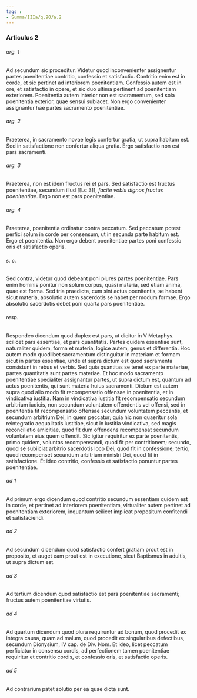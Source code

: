 ```yaml
---
tags : 
- Summa/IIIa/q.90/a.2
---
```


### Articulus 2

###### arg. 1
Ad secundum sic proceditur. Videtur quod inconvenienter assignentur partes poenitentiae contritio, confessio et satisfactio. Contritio enim est in corde, et sic pertinet ad interiorem poenitentiam. Confessio autem est in ore, et satisfactio in opere, et sic duo ultima pertinent ad poenitentiam exteriorem. Poenitentia autem interior non est sacramentum, sed sola poenitentia exterior, quae sensui subiacet. Non ergo convenienter assignantur hae partes sacramento poenitentiae.

###### arg. 2
Praeterea, in sacramento novae legis confertur gratia, ut supra habitum est. Sed in satisfactione non confertur aliqua gratia. Ergo satisfactio non est pars sacramenti.

###### arg. 3
Praeterea, non est idem fructus rei et pars. Sed satisfactio est fructus poenitentiae, secundum illud [[Lc 3]], *facite vobis dignos fructus poenitentiae*. Ergo non est pars poenitentiae.

###### arg. 4
Praeterea, poenitentia ordinatur contra peccatum. Sed peccatum potest perfici solum in corde per consensum, ut in secunda parte habitum est. Ergo et poenitentia. Non ergo debent poenitentiae partes poni confessio oris et satisfactio operis.

###### s. c.
Sed contra, videtur quod debeant poni plures partes poenitentiae. Pars enim hominis ponitur non solum corpus, quasi materia, sed etiam anima, quae est forma. Sed tria praedicta, cum sint actus poenitentis, se habent sicut materia, absolutio autem sacerdotis se habet per modum formae. Ergo absolutio sacerdotis debet poni quarta pars poenitentiae.

###### resp.
Respondeo dicendum quod duplex est pars, ut dicitur in V Metaphys. scilicet pars essentiae, et pars quantitatis. Partes quidem essentiae sunt, naturaliter quidem, forma et materia, logice autem, genus et differentia. Hoc autem modo quodlibet sacramentum distinguitur in materiam et formam sicut in partes essentiae, unde et supra dictum est quod sacramenta consistunt in rebus et verbis. Sed quia quantitas se tenet ex parte materiae, partes quantitatis sunt partes materiae. Et hoc modo sacramento poenitentiae specialiter assignantur partes, ut supra dictum est, quantum ad actus poenitentis, qui sunt materia huius sacramenti. Dictum est autem supra quod alio modo fit recompensatio offensae in poenitentia, et in vindicativa iustitia. Nam in vindicativa iustitia fit recompensatio secundum arbitrium iudicis, non secundum voluntatem offendentis vel offensi, sed in poenitentia fit recompensatio offensae secundum voluntatem peccantis, et secundum arbitrium Dei, in quem peccatur; quia hic non quaeritur sola reintegratio aequalitatis iustitiae, sicut in iustitia vindicativa, sed magis reconciliatio amicitiae, quod fit dum offendens recompensat secundum voluntatem eius quem offendit. Sic igitur requiritur ex parte poenitentis, primo quidem, voluntas recompensandi, quod fit per contritionem; secundo, quod se subiiciat arbitrio sacerdotis loco Dei, quod fit in confessione; tertio, quod recompenset secundum arbitrium ministri Dei, quod fit in satisfactione. Et ideo contritio, confessio et satisfactio ponuntur partes poenitentiae.

###### ad 1
Ad primum ergo dicendum quod contritio secundum essentiam quidem est in corde, et pertinet ad interiorem poenitentiam, virtualiter autem pertinet ad poenitentiam exteriorem, inquantum scilicet implicat propositum confitendi et satisfaciendi.

###### ad 2
Ad secundum dicendum quod satisfactio confert gratiam prout est in proposito, et auget eam prout est in executione, sicut Baptismus in adultis, ut supra dictum est.

###### ad 3
Ad tertium dicendum quod satisfactio est pars poenitentiae sacramenti; fructus autem poenitentiae virtutis.

###### ad 4
Ad quartum dicendum quod plura requiruntur ad bonum, quod procedit ex integra causa, quam ad malum, quod procedit ex singularibus defectibus, secundum Dionysium, IV cap. de Div. Nom. Et ideo, licet peccatum perficiatur in consensu cordis, ad perfectionem tamen poenitentiae requiritur et contritio cordis, et confessio oris, et satisfactio operis.

###### ad 5
Ad contrarium patet solutio per ea quae dicta sunt.

